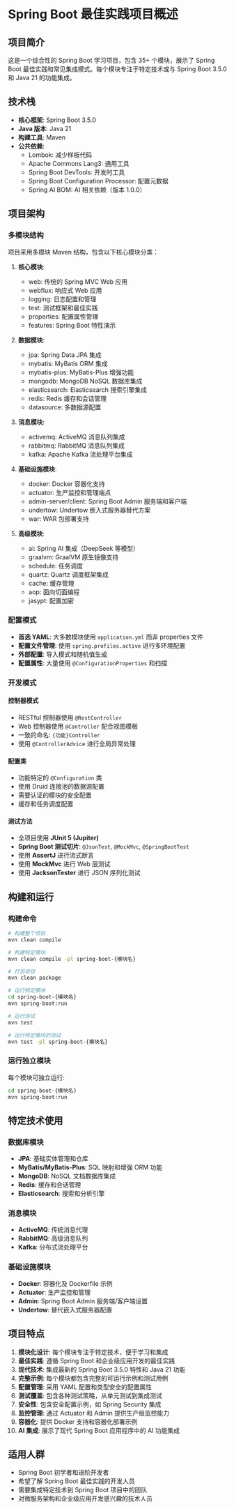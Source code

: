 # Spring Boot 最佳实践项目概述

## 项目简介

这是一个综合性的 Spring Boot 学习项目，包含 35+ 个模块，展示了 Spring Boot 最佳实践和常见集成模式。每个模块专注于特定技术或与 Spring Boot 3.5.0 和 Java 21 的功能集成。

## 技术栈

- **核心框架**: Spring Boot 3.5.0
- **Java 版本**: Java 21
- **构建工具**: Maven
- **公共依赖**:
  - Lombok: 减少样板代码
  - Apache Commons Lang3: 通用工具
  - Spring Boot DevTools: 开发时工具
  - Spring Boot Configuration Processor: 配置元数据
  - Spring AI BOM: AI 相关依赖（版本 1.0.0）

## 项目架构

### 多模块结构

项目采用多模块 Maven 结构，包含以下核心模块分类：

1. **核心模块**:
   - web: 传统的 Spring MVC Web 应用
   - webflux: 响应式 Web 应用
   - logging: 日志配置和管理
   - test: 测试框架和最佳实践
   - properties: 配置属性管理
   - features: Spring Boot 特性演示

2. **数据模块**:
   - jpa: Spring Data JPA 集成
   - mybatis: MyBatis ORM 集成
   - mybatis-plus: MyBatis-Plus 增强功能
   - mongodb: MongoDB NoSQL 数据库集成
   - elasticsearch: Elasticsearch 搜索引擎集成
   - redis: Redis 缓存和会话管理
   - datasource: 多数据源配置

3. **消息模块**:
   - activemq: ActiveMQ 消息队列集成
   - rabbitmq: RabbitMQ 消息队列集成
   - kafka: Apache Kafka 流处理平台集成

4. **基础设施模块**:
   - docker: Docker 容器化支持
   - actuator: 生产监控和管理端点
   - admin-server/client: Spring Boot Admin 服务端和客户端
   - undertow: Undertow 嵌入式服务器替代方案
   - war: WAR 包部署支持

5. **高级模块**:
   - ai: Spring AI 集成（DeepSeek 等模型）
   - graalvm: GraalVM 原生镜像支持
   - schedule: 任务调度
   - quartz: Quartz 调度框架集成
   - cache: 缓存管理
   - aop: 面向切面编程
   - jasypt: 配置加密

### 配置模式

- **首选 YAML**: 大多数模块使用 `application.yml` 而非 properties 文件
- **配置文件管理**: 使用 `spring.profiles.active` 进行多环境配置
- **外部配置**: 导入模式和随机值生成
- **配置属性**: 大量使用 `@ConfigurationProperties` 和扫描

### 开发模式

#### 控制器模式
- RESTful 控制器使用 `@RestController`
- Web 控制器使用 `@Controller` 配合视图模板
- 一致的命名: `{功能}Controller`
- 使用 `@ControllerAdvice` 进行全局异常处理

#### 配置类
- 功能特定的 `@Configuration` 类
- 使用 Druid 连接池的数据源配置
- 需要认证的模块的安全配置
- 缓存和任务调度配置

#### 测试方法
- 全项目使用 **JUnit 5 (Jupiter)**
- **Spring Boot 测试切片**: `@JsonTest`, `@MockMvc`, `@SpringBootTest`
- 使用 **AssertJ** 进行流式断言
- 使用 **MockMvc** 进行 Web 层测试
- 使用 **JacksonTester** 进行 JSON 序列化测试

## 构建和运行

### 构建命令

```bash
# 构建整个项目
mvn clean compile

# 构建特定模块
mvn clean compile -pl spring-boot-{模块名}

# 打包项目
mvn clean package

# 运行特定模块
cd spring-boot-{模块名}
mvn spring-boot:run

# 运行测试
mvn test

# 运行特定模块的测试
mvn test -pl spring-boot-{模块名}
```

### 运行独立模块

每个模块可独立运行:
```bash
cd spring-boot-{模块名}
mvn spring-boot:run
```

## 特定技术使用

### 数据库模块
- **JPA**: 基础实体管理和仓库
- **MyBatis/MyBatis-Plus**: SQL 映射和增强 ORM 功能
- **MongoDB**: NoSQL 文档数据库集成
- **Redis**: 缓存和会话管理
- **Elasticsearch**: 搜索和分析引擎

### 消息模块
- **ActiveMQ**: 传统消息代理
- **RabbitMQ**: 高级消息队列
- **Kafka**: 分布式流处理平台

### 基础设施模块
- **Docker**: 容器化及 Dockerfile 示例
- **Actuator**: 生产监控和管理
- **Admin**: Spring Boot Admin 服务端/客户端设置
- **Undertow**: 替代嵌入式服务器配置

## 项目特点

1. **模块化设计**: 每个模块专注于特定技术，便于学习和集成
2. **最佳实践**: 遵循 Spring Boot 和企业级应用开发的最佳实践
3. **现代技术**: 集成最新的 Spring Boot 3.5.0 特性和 Java 21 功能
4. **完整示例**: 每个模块都包含完整的可运行示例和测试用例
5. **配置管理**: 采用 YAML 配置和类型安全的配置属性
6. **测试覆盖**: 包含各种测试策略，从单元测试到集成测试
7. **安全性**: 包含安全配置示例，如 Spring Security 集成
8. **监控管理**: 通过 Actuator 和 Admin 提供生产级监控能力
9. **容器化**: 提供 Docker 支持和容器化部署示例
10. **AI 集成**: 展示了现代 Spring Boot 应用程序中的 AI 功能集成

## 适用人群

- Spring Boot 初学者和进阶开发者
- 希望了解 Spring Boot 最佳实践的开发人员
- 需要集成特定技术到 Spring Boot 项目中的团队
- 对微服务架构和企业级应用开发感兴趣的技术人员